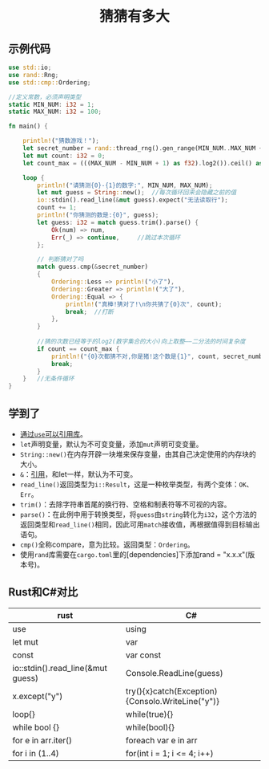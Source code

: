 # <center>猜猜有多大</center>

## 示例代码
```rust
use std::io;
use rand::Rng;
use std::cmp::Ordering;

//定义常数，必须声明类型
static MIN_NUM: i32 = 1;
static MAX_NUM: i32 = 100;

fn main() {

    println!("猜数游戏！");
    let secret_number = rand::thread_rng().gen_range(MIN_NUM..MAX_NUM + 1);   //生成随机数
    let mut count: i32 = 0;
    let count_max = (((MAX_NUM - MIN_NUM + 1) as f32).log2()).ceil() as i32;

    loop {
        println!("请猜测{0}-{1}的数字:", MIN_NUM, MAX_NUM);
        let mut guess = String::new();  //每次循环回来会隐藏之前的值
        io::stdin().read_line(&mut guess).expect("无法读取行");
        count += 1;
        println!("你猜测的数是:{0}", guess);
        let guess: i32 = match guess.trim().parse() {
            Ok(num) => num,
            Err(_) => continue,     //跳过本次循环
        };

        // 判断猜对了吗
        match guess.cmp(&secret_number)
        {
            Ordering::Less => println!("小了"),
            Ordering::Greater => println!("大了"),
            Ordering::Equal => {
                println!("真棒!猜对了!\n你共猜了{0}次", count);
                break;  //打断
            },
        }
        
        //猜的次数已经等于的log2(数字集合的大小)向上取整——二分法的时间复杂度
        if count == count_max {
            println!("{0}次都猜不对,你是猪!这个数是{1}", count, secret_number);
            break;
        }
    }   //无条件循环
}
```

## 学到了  
- [通过`use`可以引用库](./09代码组织.md#use关键字)。
- `let`声明变量，默认为不可变变量，添加`mut`声明可变变量。
- `String::new()`在内存开辟一块堆来保存变量，由其自己决定使用的内存块的大小。
- `&`：[引用](./05所有权.md#引用)，和let一样，默认为不可变。
- `read_line()`返回类型为`i::Result`，这是一种枚举类型，有两个变体：`OK`、`Err`。
- `trim()`：去除字符串首尾的换行符、空格和制表符等不可视的内容。
- `parse()`：在此例中用于转换类型，将`guess`由`string`转化为`i32`，这个方法的返回类型和`read_line()`相同，因此可用`match`接收值，再根据值得到目标输出语句。
- `cmp()`全称compare，意为比较。返回类型：`Ordering`。
- 使用`rand`库需要在`cargo.toml`里的[dependencies]下添加rand = "x.x.x"(版本号)。
  

## Rust和C#对比
| rust | C# |
|---|---|
|use|using|
|let mut|var|
|const|var const|
|io::stdin().read_line(&mut guess)|Console.ReadLine(guess)|
|x.except("y")|try(){x}catch(Exception){Consolo.WriteLine("y")}|
|loop{}|while(true){}|
|while bool {}|while(bool){}|
|for e in arr.iter()|foreach var e in arr|
|for i in (1..4)|for(int i = 1; i <= 4; i++)|